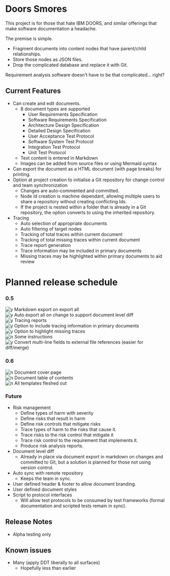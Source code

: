 # Doors Smores

This project is for those that hate IBM DOORS, and similar offerings that make software documentation a headache.

The premise is simple. 
- Fragment documents into content nodes that have parent/child relationships. 
- Store those nodes as JSON files.
- Drop the complicated database and replace it with Git.

Requirement analysis software doesn't have to be that complicated... right?

## Current Features
- Can create and edit documents.
  - 8 document types are supported
    - User Requirements Specification
    - Software Requirements Specification
    - Architecture Design Specification
    - Detailed Design Specification
    - User Acceptance Test Protocol
    - Software System Test Protocol
    - Integration Test Protocol
    - Unit Test Protocol
  - Text content is entered in Markdown
  - Images can be added from source files or using Mermaid syntax
- Can export the document as a HTML document (with page breaks) for printing. 
- Option at project creation to initialise a Git repository for change control and team synchronization 
  - Changes are auto-commented and committed.
  - Node Id creation is machine dependant, allowing multiple users to share a repository without creating conflicting Ids.
  - If the project is nested within a folder that is already in a Git repository, the option converts to using the inherited repository.
- Tracing
  - Auto selection of appropriate documents
  - Auto filtering of target nodes
  - Tracking of total traces within current document
  - Tracking of total missing traces within current document
  - Trace report generation
  - Trace information may be included in primary documents
  - Missing traces may be highlighted within primary documents to aid review

# Planned release schedule
### 0.5
![y](https://www.iconfinder.com/icons/1930264/download/png/16) Markdown export on export all \
![y](https://www.iconfinder.com/icons/1930264/download/png/16) Auto export all on change to support document level diff \
![y](https://www.iconfinder.com/icons/1930264/download/png/16) Tracing reports \
![y](https://www.iconfinder.com/icons/1930264/download/png/16) Option to include tracing information in primary documents \
![y](https://www.iconfinder.com/icons/1930264/download/png/16) Option to highlight missing traces \
![n](https://www.iconfinder.com/icons/1891023/download/png/16) Some instructions \
![y](https://www.iconfinder.com/icons/1930264/download/png/16) Convert multi-line fields to external file references (easier for diff/merge)

### 0.6 
![n](https://www.iconfinder.com/icons/1891023/download/png/16) Document cover page \
![n](https://www.iconfinder.com/icons/1891023/download/png/16) Document table of contents \
![n](https://www.iconfinder.com/icons/1891023/download/png/16) All templates fleshed out

### Future
- Risk management
  - Define types of harm with severity
  - Define risks that result in harm
  - Define risk controls that mitigate risks
  - Trace types of harm to the risks that cause it.
  - Trace risks to the risk control that mitigate it
  - Trace risk control to the requirement that implements it.
  - Produce risk analysis reports.
- Document level diff 
  - Already in place via document export in markdown on changes and committed to Git, but a solution is planned for those not using version control.
- Auto sync with remote repository
  - Keeps the team in sync.
- User defined header & footer to allow document branding.
- User defined document styles
- Script to protocol interfaces 
   - Will allow test protocols to be consumed by test frameworks (formal documentation and scripted tests remain in sync).

## Release Notes

- Alpha testing only

## Known issues

- Many (apply DDT liberally to all surfaces)
  - Hopefully less than earlier